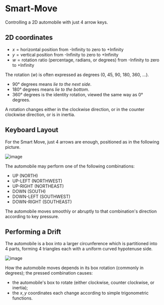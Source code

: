 # Smart-Move

Controlling a 2D automobile with just 4 arrow keys.

## 2D coordinates

* $x = \text{horizontal position from -Infinity to zero to +Infinity}$
* $y = \text{vertical position from -Infinity to zero to +Infinity}$
* $w = \text{rotation ratio (percentage, radians, or degrees) from -Infinity to zero to +Infinity}$

The rotation ($w$) is often expressed as degrees (0, 45, 90, 180, 360, ...).

* 90° degrees means *lie to the next side*.
* 180° degrees means *lie to the bottom*.
* 360° degrees is the identity rotation, viewed the same way as 0° degrees.

A rotation changes either in the clockwise direction, or in the counter clockwise direction, or is in inertia.

## Keyboard Layout

For the Smart Move, just 4 arrows are enough, positioned as in the following picture.

![image](https://github.com/user-attachments/assets/68e2c81e-960f-4eb8-8946-4894aacdbb5c)

The automobile may perform one of the following combinations:

* UP (NORTH)
* UP-LEFT (NORTHWEST)
* UP-RIGHT (NORTHEAST)
* DOWN (SOUTH)
* DOWN-LEFT (SOUTHWEST)
* DOWN-RIGHT (SOUTHEAST)

The automobile moves smoothly or abruptly to that combination's direction according to key pressure.

## Performing a Drift

The automobile is a box into a larger circunference which is partitioned into 4 parts, forming 4 triangles each with a uniform curved hypotenuse side.

![image](https://github.com/user-attachments/assets/72b02679-dc2f-40b2-aa48-d3f208c213c6)

How the automobile moves depends in its box rotation (commonly in degrees); the pressed combination causes:

* the automobile's box to rotate (either clockwise, counter clockwise, or inertia);
* the $x, y$ coordinates each change according to simple trigonometric functions.
